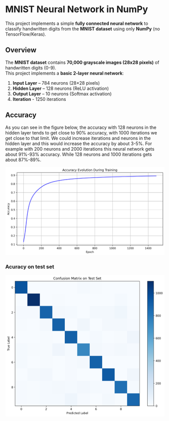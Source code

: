 # MNIST Neural Network in NumPy  

This project implements a simple **fully connected neural network** to classify handwritten digits from the **MNIST dataset** using only **NumPy** (no TensorFlow/Keras).  


## Overview  

The **MNIST dataset** contains **70,000 grayscale images (28x28 pixels)** of handwritten digits (0-9).  
This project implements a **basic 2-layer neural network**:  

1. **Input Layer** – 784 neurons (28×28 pixels)  
2. **Hidden Layer** – 128 neurons (ReLU activation)  
3. **Output Layer** – 10 neurons (Softmax activation)  
4. **Iteration** - 1250 iterations


## Accuracy

As you can see in the figure below, the accuracy with 128 neurons in the hidden layer tends to get close to 90% accuracy, with 1000 iterations we get close to that limit. We could increase iterations and neurons in the hidden layer and this would increase the accuracy by about 3-5%. For example with 200 neurons and 2000 iterations this neural network gets about 91%-93% accuracy. While 128 neurons and 1000 iterations gets about 87%-89%. 

![Accuracy evolving over iterations](figures/accuracy_evolution.png)

### Acuracy on test set

![Confusion matrix on test set](figures/confusion_matrix.png)


